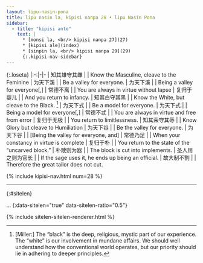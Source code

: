 ```yaml
---
layout: lipu-nasin-pona
title: lipu nasin la, kipisi nanpa 28 • lipu Nasin Pona
sidebar:
  - title: "kipisi ante"
    text: |
      * [monsi la, <br/> kipisi nanpa 27](27)
      * [kipisi ale](index)
      * [sinpin la, <br/> kipisi nanpa 29](29)
      {:.kipisi-nav-sidebar}
---
```


{:.loseta}
|:-:|-|-
| 知其雄<wbr/>守其雌     |  | Know the Masculine, cleave to the Feminine
| 为天下溪               |  | Be a valley for everyone.
| 为天下溪               |  | Being a valley for everyone[,]
| 常德不离               |  | You are always in virtue without lapse
| 复归于婴儿             |  | And you return to infancy.
| 知其白<wbr/>守其黑     |  | Know the White, but cleave to the Black. [^1]
| 为天下式               |  | Be a model for everyone.
| 为天下式               |  | Being a model for everyone[,]
| 常德不忒               |  | You are always in virtue and free from error
| 复归于无极             |  | You return to limitlessness.
| 知其荣<wbr/>守其辱     |  | Know Glory but cleave to Humiliation
| 为天下谷               |  | Be the valley for everyone.
| 为天下谷               |  | [Being the valley for everyone, and]
| 常德乃足               |  | When your constancy in virtue is complete
| 复归于朴               |  | You return to the state of the “uncarved block.”
| 朴散则为器             |  | The block is cut into implements.
| 圣人用之<wbr/>则为官长 |  | If the sage uses it, he ends up being an official.
| 故大制不割             |  | Therefore the great tailor does not cut.

[^1]: [Miller:] The “black” is the deep, religious, mystic part of our experience. The “white” is our involvement in mundane affairs. We should well understand how the conventional world operates, but our priority should lie in adhering to deeper principles.

{% include kipisi-nav.html num=28 %}

-------
{:#sitelen}

...
{:data-sitelen="true" data-sitelen-ratio="0.5"}

{% include sitelen-sitelen-renderer.html %}
